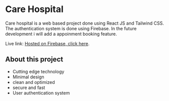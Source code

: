# Care Hospital
Care hospital is a web based project done using React JS and Tailwind CSS. 
The authentication system is done using Firebase. In the future development 
i will add a appoinment booking feature. 

Live link:  [Hosted on Firebase, click here](https://care-hospital-a7835.web.app/).

## About this project
 - Cutting edge technology
 - Minimal design
 - clean and optimized 
 - secure and fast 
 - User authentication system 